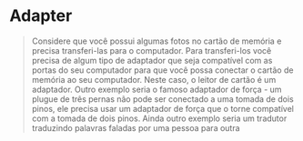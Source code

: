 # Adapter

> Considere que você possui algumas fotos no cartão de memória e precisa transferi-las para o computador. Para transferi-los você precisa de algum tipo de adaptador que seja compatível com as portas do seu computador para que você possa conectar o cartão de memória ao seu computador. Neste caso, o leitor de cartão é um adaptador. Outro exemplo seria o famoso adaptador de força - um plugue de três pernas não pode ser conectado a uma tomada de dois pinos, ele precisa usar um adaptador de força que o torne compatível com a tomada de dois pinos. Ainda outro exemplo seria um tradutor traduzindo palavras faladas por uma pessoa para outra

